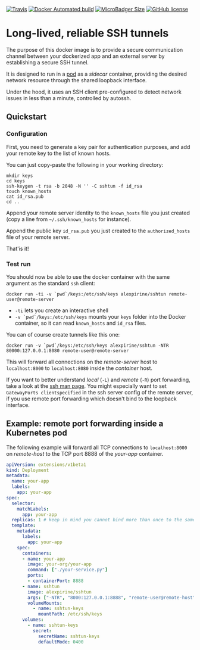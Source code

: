 [![Travis](https://img.shields.io/travis/alexpirine/docker-sshtun.svg)](https://travis-ci.org/alexpirine/docker-sshtun)
[![Docker Automated build](https://img.shields.io/docker/automated/alexpirine/sshtun.svg)](https://hub.docker.com/r/alexpirine/sshtun/)
[![MicroBadger Size](https://img.shields.io/microbadger/image-size/alexpirine/sshtun.svg)](https://hub.docker.com/r/alexpirine/sshtun/)
[![GitHub license](https://img.shields.io/github/license/alexpirine/docker-sshtun.svg)](https://github.com/alexpirine/docker-sshtun/blob/master/LICENSE)

# Long-lived, reliable SSH tunnels

The purpose of this docker image is to provide a secure communication channel between your dockerized app and an external server by establishing a secure SSH tunnel.

It is designed to run in a [pod](https://kubernetes.io/docs/concepts/workloads/pods/pod-overview/) as a _sidecar_ container, providing the desired network resource through the shared loopback interface.

Under the hood, it uses an SSH client pre-configured to detect network issues in less than a minute, controlled by autossh.

## Quickstart

### Configuration

First, you need to generate a key pair for authentication purposes, and add your remote key to the list of known hosts.

You can just copy-paste the following in your working directory:

```shell
mkdir keys
cd keys
ssh-keygen -t rsa -b 2048 -N '' -C sshtun -f id_rsa
touch known_hosts
cat id_rsa.pub
cd ..
```

Append your remote server identity to the `known_hosts` file you just created (copy a line from `~/.ssh/known_hosts` for instance).

Append the public key `id_rsa.pub` you just created to the `authorized_hosts` file of your remote server.

That'is it!

### Test run

You should now be able to use the docker container with the same argument as the standard `ssh` client:

```shell
docker run -ti -v `pwd`/keys:/etc/ssh/keys alexpirine/sshtun remote-user@remote-server
```

* `-ti` lets you create an interactive shell
* ``-v `pwd`/keys:/etc/ssh/keys`` mounts your `keys` folder into the Docker container, so it can read `known_hosts` and `id_rsa` files.

You can of course create tunnels like this one:

```
docker run -v `pwd`/keys:/etc/ssh/keys alexpirine/sshtun -NTR 80000:127.0.0.1:8080 remote-user@remote-server
```

This will forward all connections on the _remote-server_ host to `localhost:8000` to `localhost:8080` inside the _container_ host.

If you want to better understand _local_ (`-L`) and _remote_ (`-R`) port forwarding, take a look at the [ssh man page](https://linux.die.net/man/1/ssh). You might especially want to set `GatewayPorts clientspecified` in the ssh server config of the remote server, if you use remote port forwarding which doesn't bind to the loopback interface.

## Example: remote port forwarding inside a Kubernetes pod

The following example will forward all TCP connections to `localhost:8000` on _remote-host_ to the TCP port 8888 of the _your-app_ container.

```yaml
apiVersion: extensions/v1beta1
kind: Deployment
metadata:
  name: your-app
  labels:
    app: your-app
spec:
  selector:
    matchLabels:
      app: your-app
  replicas: 1 # keep in mind you cannot bind more than once to the same port/interface
  template:
    metadata:
      labels:
        app: your-app
    spec:
      containers:
      - name: your-app
        image: your-org/your-app
        command: ["./your-service.py"]
        ports:
        - containerPort: 8888
      - name: sshtun
        image: alexpirine/sshtun
        args: ["-NTR", "8000:127.0.0.1:8888", "remote-user@remote-host"]
        volumeMounts:
          - name: sshtun-keys
            mountPath: /etc/ssh/keys
      volumes:
        - name: sshtun-keys
          secret:
            secretName: sshtun-keys
            defaultMode: 0400
```
